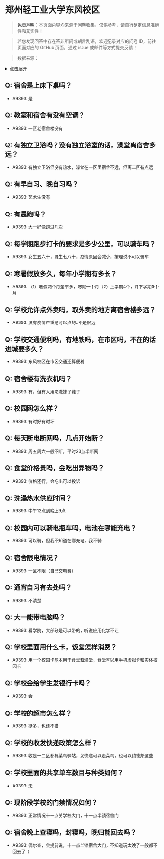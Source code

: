 # 郑州轻工业大学东风校区

> [免责声明](https://colleges.chat/#_3)：本页面内容均来源于问卷收集，仅供参考，请自行确定信息准确性和真实性！

> 若您发现回答中存在答非所问或胡言乱语，欢迎记录对应的问卷 ID，前往页面对应的 GitHub 页面，通过 issue 或邮件等方式提交反馈！

> 数据来源：

<details><summary>点击展开</summary>
<ul>
<li>A9393: 匿名 (2022 年 06 月)</li>
</ul>
</details>

## Q: 宿舍是上床下桌吗？

- A9393: 是

## Q: 教室和宿舍有没有空调？

- A9393: 一区老宿舍楼没有

## Q: 有独立卫浴吗？没有独立浴室的话，澡堂离宿舍多远？

- A9393: 有独立卫浴但没有热水，澡堂在一区里宿舍不远，但离二区有点远

## Q: 有早自习、晚自习吗？

- A9393: 艺术生没有

## Q: 有晨跑吗？

- A9393: 大一好像跑过几次

## Q: 每学期跑步打卡的要求是多少公里，可以骑车吗？

- A9393: 女生五六十，男生七八十，疫情原因会减少，按理说不可以骑车

## Q: 寒暑假放多久，每年小学期有多长？

- A9393: （1）暑假两个月差不多，寒假一个月（2）上学期4个，月下学期5个月

## Q: 学校允许点外卖吗，取外卖的地方离宿舍楼多远？

- A9393: 没有疫情严重是可以点的..不是很远

## Q: 学校交通便利吗，有地铁吗，在市区吗，不在的话进城要多久？

- A9393: 东风校区在市区交通还算便利

## Q: 宿舍楼有洗衣机吗？

- A9393: 有，但有人用来洗袜子鞋子

## Q: 校园网怎么样？

- A9393: 有时好有时坏

## Q: 每天断电断网吗，几点开始断？

- A9393: 周五周六一般不断，平时23点半断网

## Q: 食堂价格贵吗，会吃出异物吗？

- A9393: 价格还行，会吃出可以投诉

## Q: 洗澡热水供应时间？

- A9393: 中午12点到晚上9点

## Q: 校园内可以骑电瓶车吗，电池在哪能充电？

- A9393: 可以骑，但我不知道在哪充电，我不骑

## Q: 宿舍限电情况？

- A9393: 一区不限（自己交电费）

## Q: 通宵自习有去处吗？

- A9393: 不清楚

## Q: 大一能带电脑吗？

- A9393: 看学院，大部分是可以带的，听说应用化学不让

## Q: 学校里面用什么卡，饭堂怎样消费？

- A9393: 用一个校园卡基本用于食堂和澡堂，食堂可以用手机虚拟卡和实体校园卡

## Q: 学校会给学生发银行卡吗？

- A9393: 会

## Q: 学校的超市怎么样？

- A9393: 挺多，也还不错

## Q: 学校的收发快递政策怎么样？

- A9393: 收是一二区都有菜鸟驿站，发快递可以走菜鸟，也可以约德邦这些

## Q: 学校里面的共享单车数目与种类如何？

- A9393: 无

## Q: 现阶段学校的门禁情况如何？

- A9393: 正常情况十一点关学校大门，十一点半锁宿舍门

## Q: 宿舍晚上查寝吗，封寝吗，晚归能回去吗？

- A9393: 偶尔查，会提前说，十一点半锁宿舍大门，不知道玩太晚了一般都不回去了（

